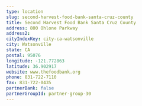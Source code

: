 ```yaml
---
type: location
slug: second-harvest-food-bank-santa-cruz-county
title: Second Harvest Food Bank Santa Cruz County
address: 800 Ohlone Parkway
address2: 
cityIndexKey: city-ca-watsonville
city: Watsonville
state: CA
postal: 95076
longitude: -121.772863
latitude: 36.902917
website: www.thefoodbank.org
phone: 831-722-7110
fax: 831-722-0435
partnerBank: false
partnerGroupId: partner-group-30
---
```


